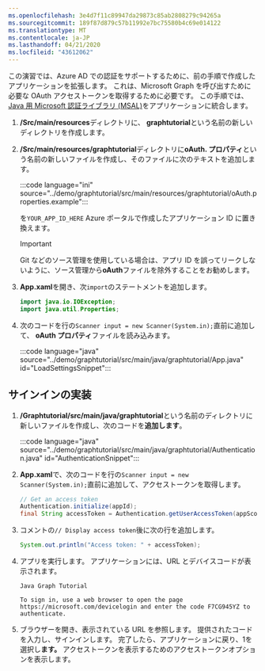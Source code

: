 ```yaml
---
ms.openlocfilehash: 3e4d7f11c89947da29873c85ab2808279c94265a
ms.sourcegitcommit: 189f87d879c57b11992e7bc75580b4c69e014122
ms.translationtype: MT
ms.contentlocale: ja-JP
ms.lasthandoff: 04/21/2020
ms.locfileid: "43612062"
---
```

<!-- markdownlint-disable MD002 MD041 -->

この演習では、Azure AD での認証をサポートするために、前の手順で作成したアプリケーションを拡張します。 これは、Microsoft Graph を呼び出すために必要な OAuth アクセストークンを取得するために必要です。 この手順では、 [Java 用 Microsoft 認証ライブラリ (MSAL)](https://github.com/AzureAD/microsoft-authentication-library-for-java)をアプリケーションに統合します。

1. **/Src/main/resources**ディレクトリに、 **graphtutorial**という名前の新しいディレクトリを作成します。

1. **/Src/main/resources/graphtutorial**ディレクトリに**oAuth. プロパティ**という名前の新しいファイルを作成し、そのファイルに次のテキストを追加します。

    :::code language="ini" source="../demo/graphtutorial/src/main/resources/graphtutorial/oAuth.properties.example":::

    を`YOUR_APP_ID_HERE` Azure ポータルで作成したアプリケーション ID に置き換えます。

    > [!IMPORTANT]
    > Git などのソース管理を使用している場合は、アプリ ID を誤ってリークしないように、ソース管理から**oAuth**ファイルを除外することをお勧めします。

1. **App.xaml**を開き、次`import`のステートメントを追加します。

    ```java
    import java.io.IOException;
    import java.util.Properties;
    ```

1. 次のコードを行の`Scanner input = new Scanner(System.in);`直前に追加して、 **oAuth プロパティ**ファイルを読み込みます。

    :::code language="java" source="../demo/graphtutorial/src/main/java/graphtutorial/App.java" id="LoadSettingsSnippet":::

## <a name="implement-sign-in"></a>サインインの実装

1. **/Graphtutorial/src/main/java/graphtutorial**という名前のディレクトリに新しいファイルを作成し、次のコードを**追加します**。

    :::code language="java" source="../demo/graphtutorial/src/main/java/graphtutorial/Authentication.java" id="AuthenticationSnippet":::

1. **App.xaml**で、次のコードを行の`Scanner input = new Scanner(System.in);`直前に追加して、アクセストークンを取得します。

    ```java
    // Get an access token
    Authentication.initialize(appId);
    final String accessToken = Authentication.getUserAccessToken(appScopes);
    ```

1. コメントの`// Display access token`後に次の行を追加します。

    ```java
    System.out.println("Access token: " + accessToken);
    ```

1. アプリを実行します。 アプリケーションには、URL とデバイスコードが表示されます。

    ```Shell
    Java Graph Tutorial

    To sign in, use a web browser to open the page https://microsoft.com/devicelogin and enter the code F7CG945YZ to authenticate.
    ```

1. ブラウザーを開き、表示されている URL を参照します。 提供されたコードを入力し、サインインします。 完了したら、アプリケーションに戻り、1を選択し**ます。** アクセストークンを表示するためのアクセストークンオプションを表示します。
